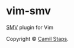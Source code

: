 # vim-smv
[SMV][] plugin for Vim

Copyright &copy; [Camil Staps][camilstaps].

[camilstaps]: https://camilstaps.nl
[SMV]: http://nusmv.fbk.eu/

